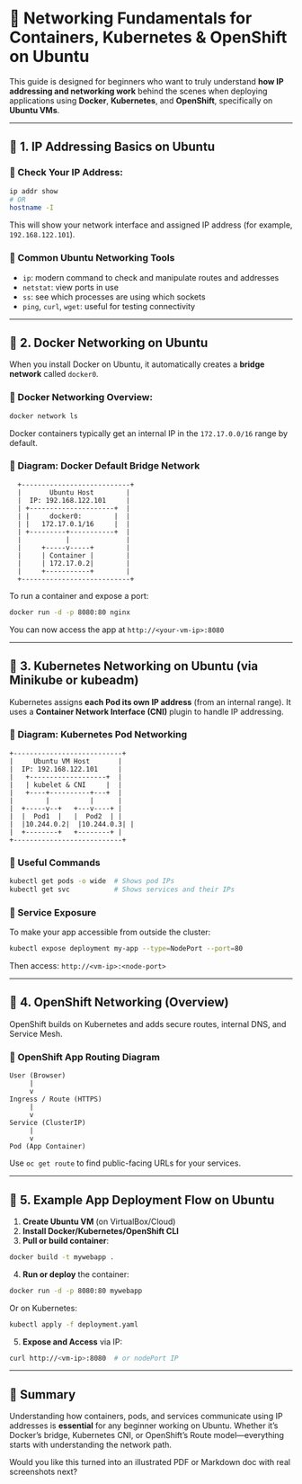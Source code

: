 # 🔗 Networking Fundamentals for Containers, Kubernetes & OpenShift on Ubuntu

This guide is designed for beginners who want to truly understand **how IP addressing and networking work** behind the scenes when deploying applications using **Docker**, **Kubernetes**, and **OpenShift**, specifically on **Ubuntu VMs**.

---

## 🔗 1. IP Addressing Basics on Ubuntu

### 🔗 Check Your IP Address:

```bash
ip addr show
# OR
hostname -I
```

This will show your network interface and assigned IP address (for example, `192.168.122.101`).

### 🔗 Common Ubuntu Networking Tools

* `ip`: modern command to check and manipulate routes and addresses
* `netstat`: view ports in use
* `ss`: see which processes are using which sockets
* `ping`, `curl`, `wget`: useful for testing connectivity

---

## 🔗 2. Docker Networking on Ubuntu

When you install Docker on Ubuntu, it automatically creates a **bridge network** called `docker0`.

### 🔗 Docker Networking Overview:

```bash
docker network ls
```

Docker containers typically get an internal IP in the `172.17.0.0/16` range by default.

### 🔗 Diagram: Docker Default Bridge Network

```
  +---------------------------+
  |       Ubuntu Host        |
  |  IP: 192.168.122.101     |
  | +---------------------+  |
  | |     docker0:        |  |
  | |   172.17.0.1/16     |  |
  | +---------+-----------+  |
  |           |              |
  |     +-----v-----+        |
  |     | Container |        |
  |     | 172.17.0.2|        |
  |     +-----------+        |
  +---------------------------+
```

To run a container and expose a port:

```bash
docker run -d -p 8080:80 nginx
```

You can now access the app at `http://<your-vm-ip>:8080`

---

## 🔗 3. Kubernetes Networking on Ubuntu (via Minikube or kubeadm)

Kubernetes assigns **each Pod its own IP address** (from an internal range). It uses a **Container Network Interface (CNI)** plugin to handle IP addressing.

### 🔗 Diagram: Kubernetes Pod Networking

```
+---------------------------+
|     Ubuntu VM Host       |
|  IP: 192.168.122.101     |
|   +-------------------+  |
|   | kubelet & CNI     |  |
|   +----+----------+---+  |
|        |          |      |
|  +-----v--+   +---v----+ |
|  |  Pod1  |   |  Pod2  | |
|  |10.244.0.2|  |10.244.0.3| |
|  +--------+   +--------+ |
+---------------------------+
```

### 🔗 Useful Commands

```bash
kubectl get pods -o wide  # Shows pod IPs
kubectl get svc           # Shows services and their IPs
```

### 🔗 Service Exposure

To make your app accessible from outside the cluster:

```bash
kubectl expose deployment my-app --type=NodePort --port=80
```

Then access: `http://<vm-ip>:<node-port>`

---

## 🔗 4. OpenShift Networking (Overview)

OpenShift builds on Kubernetes and adds secure routes, internal DNS, and Service Mesh.

### 🔗 OpenShift App Routing Diagram

```
User (Browser)
     |
     v
Ingress / Route (HTTPS)
     |
     v
Service (ClusterIP)
     |
     v
Pod (App Container)
```

Use `oc get route` to find public-facing URLs for your services.

---

## 🔗 5. Example App Deployment Flow on Ubuntu

1. **Create Ubuntu VM** (on VirtualBox/Cloud)
2. **Install Docker/Kubernetes/OpenShift CLI**
3. **Pull or build container**:

```bash
docker build -t mywebapp .
```

4. **Run or deploy** the container:

```bash
docker run -d -p 8080:80 mywebapp
```

Or on Kubernetes:

```bash
kubectl apply -f deployment.yaml
```

5. **Expose and Access** via IP:

```bash
curl http://<vm-ip>:8080  # or nodePort IP
```

---

## 🔗 Summary

Understanding how containers, pods, and services communicate using IP addresses is **essential** for any beginner working on Ubuntu. Whether it’s Docker’s bridge, Kubernetes CNI, or OpenShift’s Route model—everything starts with understanding the network path.

Would you like this turned into an illustrated PDF or Markdown doc with real screenshots next?
